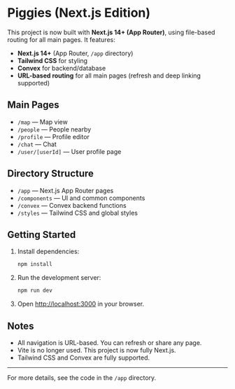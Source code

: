 # Piggies (Next.js Edition)

This project is now built with **Next.js 14+ (App Router)**, using file-based routing for all main pages. It features:

- **Next.js 14+** (App Router, `/app` directory)
- **Tailwind CSS** for styling
- **Convex** for backend/database
- **URL-based routing** for all main pages (refresh and deep linking supported)

## Main Pages

- `/map` — Map view
- `/people` — People nearby
- `/profile` — Profile editor
- `/chat` — Chat
- `/user/[userId]` — User profile page

## Directory Structure

- `/app` — Next.js App Router pages
- `/components` — UI and common components
- `/convex` — Convex backend functions
- `/styles` — Tailwind CSS and global styles

## Getting Started

1. Install dependencies:
   ```bash
   npm install
   ```
2. Run the development server:
   ```bash
   npm run dev
   ```
3. Open [http://localhost:3000](http://localhost:3000) in your browser.

## Notes

- All navigation is URL-based. You can refresh or share any page.
- Vite is no longer used. This project is now fully Next.js.
- Tailwind CSS and Convex are fully supported.

---

For more details, see the code in the `/app` directory.
